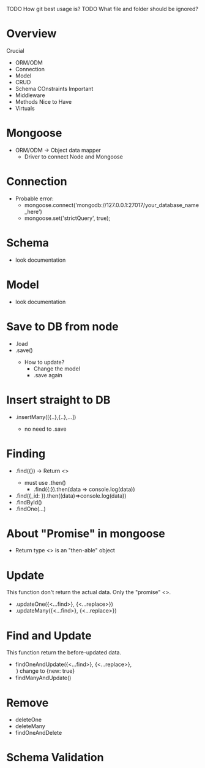 TODO How git best usage is? 
TODO What file and folder should be ignored? 

 # Overview
 Crucial
 - ORM/ODM
 - Connection
 - Model
 - CRUD
 - Schema COnstraints
 Important
 - Middleware
 - Methods
 Nice to Have
 - Virtuals

# Mongoose
- ORM/ODM -> Object data mapper
  - Driver to connect Node and Mongoose

# Connection
- Probable error:
  - mongoose.connect('mongodb://127.0.0.1:27017/your_database_name_here')
  - mongoose.set('strictQuery', true);

# Schema
- look documentation

# Model
- look documentation

# Save to DB from node
- .load <textName>
- <modelName>.save()
  - How to update?
    - Change the model
    - .save again

# Insert straight to DB
- <Model>.insertMany([{..},{..},...])
  - no need to .save

# Finding
- <Model>.find({})      -> Return <<Query>>
  - must use .then()
    - <Model>.find({<key>:<value>}).then(data => console.log(data))
- <Model>.find({_id: <id>}).then((data)=>console.log(data))    
- <Model>.findById(<id>)
- <Model>.findOne(...)

# About "Promise" in mongoose
- Return type <<Query>> is an "then-able" object

# Update
This function don't return the actual data. Only the "promise" <<Query>>.
- <Model>.updateOne({<...find>}, {<...replace>})
- <Model>.updateMany({<...find>}, {<...replace>})

# Find and Update
This function return the before-updated data.
- findOneAndUpdate({<...find>}, {<...replace>}, <option>)
  - change <option> to `{new: true}`
- findManyAndUpdate()

# Remove
- deleteOne
- deleteMany
- findOneAndDelete

# Schema Validation